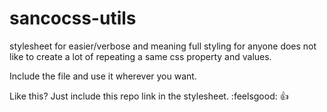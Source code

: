 # sancocss-utils
stylesheet for easier/verbose and meaning full styling for anyone does not like to create a lot of repeating a same css property and values. 

Include the file and use it wherever you want.

Like this? Just include this repo link in the stylesheet. :feelsgood: :+1:
